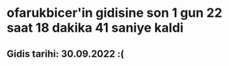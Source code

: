 # ofarukbicer'in gidisine son 1 gun 22 saat 18 dakika 41 saniye kaldi

## Gidis tarihi: 30.09.2022 :(